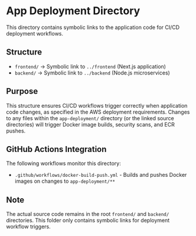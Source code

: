 # App Deployment Directory

This directory contains symbolic links to the application code for CI/CD deployment workflows.

## Structure

- `frontend/` → Symbolic link to `../frontend` (Next.js application)
- `backend/` → Symbolic link to `../backend` (Node.js microservices)

## Purpose

This structure ensures CI/CD workflows trigger correctly when application code changes, as specified in the AWS deployment requirements. Changes to any files within the `app-deployment/` directory (or the linked source directories) will trigger Docker image builds, security scans, and ECR pushes.

## GitHub Actions Integration

The following workflows monitor this directory:
- `.github/workflows/docker-build-push.yml` - Builds and pushes Docker images on changes to `app-deployment/**`

## Note

The actual source code remains in the root `frontend/` and `backend/` directories. This folder only contains symbolic links for deployment workflow triggers.
